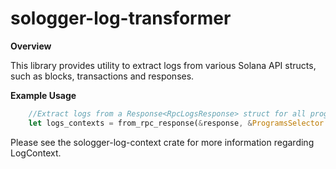 # sologger-log-transformer

**Overview**

This library provides utility to extract logs from various Solana API structs, such as blocks, transactions and responses.

**Example Usage**

```rust
    //Extract logs from a Response<RpcLogsResponse> struct for all program IDs
    let logs_contexts = from_rpc_response(&response, &ProgramsSelector::new_all_programs()).unwrap();
```

Please see the sologger-log-context crate for more information regarding LogContext.
